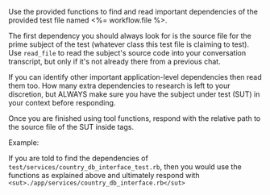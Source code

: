 Use the provided functions to find and read important dependencies of the provided test file named <%= workflow.file %>.

The first dependency you should always look for is the source file for the prime subject of the test (whatever class this test file is claiming to test). Use `read_file` to read the subject's source code into your conversation transcript, but only if it's not already there from a previous chat.

If you can identify other important application-level dependencies then read them too.
How many extra dependencies to research is left to your discretion, but ALWAYS make sure you have the subject under test (SUT) in your context before responding.

Once you are finished using tool functions, respond with the relative path to the source file of the SUT inside <sut> tags.

Example:

If you are told to find the dependencies of `test/services/country_db_interface_test.rb`,
then you would use the functions as explained above and ultimately respond with `<sut>./app/services/country_db_interface.rb</sut>`

